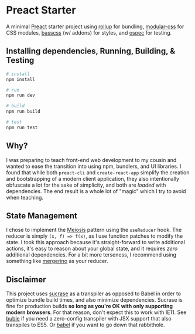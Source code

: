# Preact Starter

A minimal [Preact](https://preactjs.com/) starter project using [rollup](http://rollupjs.org/) for bundling, [modular-css](https://m-css.com/) for CSS modules, [basscss](https://basscss.com/) (w/ addons) for styles, and [ospec](https://github.com/MithrilJS/mithril.js/tree/next/ospec) for testing.

## Installing dependencies, Running, Building, & Testing

``` bash
# install
npm install

# run
npm run dev

# build
npm run build

# test
npm run test
```

## Why?

I was preparing to teach front-end web development to my cousin and wanted to ease the transition into using npm, bundlers, and UI libraries. I found that while both `preact-cli` and `create-react-app` simplify the creation and bootstrapping of a modern client application, they also intentionally obfuscate a lot for the sake of simplicity, and both are *loaded* with dependencies. The end result is a whole lot of "magic" which I try to avoid when teaching.

## State Management

I chose to implement the [Meiosis](https://meiosis.js.org/) pattern using the `useReducer` hook. The reducer is simply `(x, f) => f(x)`, as I use function patches to modify the state. I took this approach because it's straight-forward to write additional actions, it's easy to reason about your global state, and it requires *zero* additional dependencies. For a bit more terseness, I recommend using something like [mergerino](https://github.com/fuzetsu/mergerino) as your reducer.

## Disclaimer

This project uses [sucrase](https://github.com/alangpierce/sucrase) as a transpiler as opposed to Babel in order to optimize bundle build times, and also minimize dependencies. Sucrase is fine for production builds **so long as you're OK with only supporting modern browsers**. For that reason, don't expect this to work with IE11. See [buble](https://buble.surge.sh) if you need a zero-config transpiler with JSX support that also transpiles to ES5. Or [babel](https://babeljs.io/) if you want to go down that rabbithole.